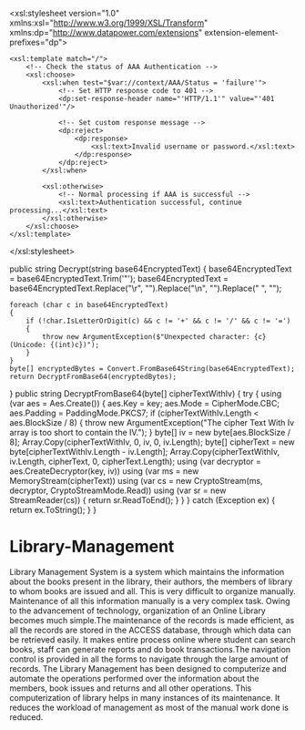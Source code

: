<?xml version="1.0"?>
<xsl:stylesheet version="1.0" 
                xmlns:xsl="http://www.w3.org/1999/XSL/Transform"
                xmlns:dp="http://www.datapower.com/extensions"
                extension-element-prefixes="dp">

    <xsl:template match="/">
        <!-- Check the status of AAA Authentication -->
        <xsl:choose>
            <xsl:when test="$var://context/AAA/Status = 'failure'">
                <!-- Set HTTP response code to 401 -->
                <dp:set-response-header name="'HTTP/1.1'" value="'401 Unauthorized'"/>
                
                <!-- Set custom response message -->
                <dp:reject>
                    <dp:response>
                        <xsl:text>Invalid username or password.</xsl:text>
                    </dp:response>
                </dp:reject>
            </xsl:when>
            
            <xsl:otherwise>
                <!-- Normal processing if AAA is successful -->
                <xsl:text>Authentication successful, continue processing...</xsl:text>
            </xsl:otherwise>
        </xsl:choose>
    </xsl:template>
    
</xsl:stylesheet>


public string Decrypt(string base64EncryptedText)
{
    base64EncryptedText = base64EncryptedText.Trim('"');
    base64EncryptedText = base64EncryptedText.Replace("\r", "").Replace("\n", "").Replace(" ", "");

    foreach (char c in base64EncryptedText)
    {
        if (!char.IsLetterOrDigit(c) && c != '+' && c != '/' && c != '=')
        {
            throw new ArgumentException($"Unexpected character: {c} (Unicode: {(int)c})");
        }
    }
    byte[] encryptedBytes = Convert.FromBase64String(base64EncryptedText);
    return DecryptFromBase64(encryptedBytes);
}
public string DecryptFromBase64(byte[] cipherTextWithIv)
{
    try
    {
        using (var aes = Aes.Create())
        {
            aes.Key = key;
            aes.Mode = CipherMode.CBC;
            aes.Padding = PaddingMode.PKCS7;
            if (cipherTextWithIv.Length < aes.BlockSize / 8)
            {
                throw new ArgumentException("The cipher Text With Iv array is too short to contain the IV.");
            }
            byte[] iv = new byte[aes.BlockSize / 8];
            Array.Copy(cipherTextWithIv, 0, iv, 0, iv.Length);
            byte[] cipherText = new byte[cipherTextWithIv.Length - iv.Length];
            Array.Copy(cipherTextWithIv, iv.Length, cipherText, 0, cipherText.Length);
            using (var decryptor = aes.CreateDecryptor(key, iv))
            using (var ms = new MemoryStream(cipherText))
            using (var cs = new CryptoStream(ms, decryptor, CryptoStreamMode.Read))
            using (var sr = new StreamReader(cs))
            {
                return sr.ReadToEnd();
            }
        }
    }
    catch (Exception ex)
    {
        return ex.ToString();
    }
}

# Library-Management
Library Management System is a system which maintains the information about the books present in the library, their authors, the members of library to whom books are 
issued and all. This is very difficult to organize manually. Maintenance of all this information manually is a very complex task. Owing to the advancement of technology, 
organization of an Online Library becomes much simple.The maintenance of the records is made efficient, as all the records are stored in the ACCESS database, through 
which data can be retrieved easily. It makes entire process online where student can search books, staff can generate reports and do book transactions.The navigation 
control is provided in all the forms to navigate through the large amount of records. 
The Library Management has been designed to computerize and automate the operations performed over the information about the members, book issues and returns and all 
other operations. This computerization of library helps in many instances of its maintenance. It reduces the workload of management as most of the manual work done is 
reduced.
